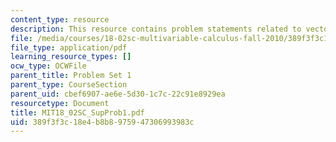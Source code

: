 ```yaml
---
content_type: resource
description: This resource contains problem statements related to vectors and matrices.
file: /media/courses/18-02sc-multivariable-calculus-fall-2010/389f3f3c18e4b8b8975947306993983c_MIT18_02SC_SupProb1.pdf
file_type: application/pdf
learning_resource_types: []
ocw_type: OCWFile
parent_title: Problem Set 1
parent_type: CourseSection
parent_uid: cbef6907-ae6e-5d30-1c7c-22c91e8929ea
resourcetype: Document
title: MIT18_02SC_SupProb1.pdf
uid: 389f3f3c-18e4-b8b8-9759-47306993983c
---
```

